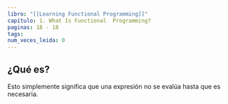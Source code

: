 ```yaml
---
libro: "[[Learning Functional Programming]]"
capítulo: 1. What Is Functional  Programming?
paginas: 18 - 18
tags: 
num_veces_leida: 0
---
```

## ¿Qué es?

Esto simplemente significa que una expresión no se evalúa hasta que es necesaria.
